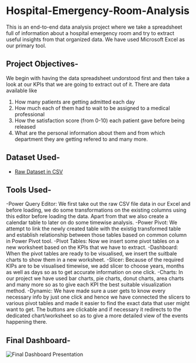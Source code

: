 # Hospital-Emergency-Room-Analysis
This is an end-to-end data analysis project where we take a spreadsheet full of information about a hospital emergency room and try to extract useful insights from that organized data. We have used Microsoft Excel as our primary tool.
## Project Objectives-
We begin with having the data spreadsheet undorstood first and then take a look at our KPIs that we are going to extract out of it. There are data available like 
1. How many patients are getting admitted each day
2. How much each of them had to wait to be assigned to a medical professional
3. How the satisfaction score (from 0-10) each patient gave before being released
4. What are the personal information about them and from which department they are getting refered to and many more.
## Dataset Used-
- <a href="https://github.com/deadlineZeus/Hospital-Emergency-Room-Analysis/blob/main/Hospital%20Room%20Raw%20Data.csv">Raw Dataset in CSV</a>
## Tools Used-
-Power Query Editor: We first take out the raw CSV file data in our Excel and before loading, we do some transformations on the existing columns using this editor before loading the data. Apart from that we also create a calendar table to later on do some timewise analysis.
-Power Pivot: We attempt to link the newly created table with the existig transformed table and establish relationship between those tables based on common column in Power Pivot tool.
-Pivot Tables: Now we insert some pivot tables on a new worksheet based on the KPIs that we have to extract.
-Dashboard: When the pivot tables are ready to be visualised, we insert the suitbale charts to show them in a new worksheet.
-Slicer: Because of the required KIPs are to be visualised timewise, we add slicer to choose years, months as well as days so as to get accurate information on one click.
-Charts: In our project we have used bar charts, pie charts, donut charts, area charts and many more so as to give each KPI the best suitable visualization method.
-Dynamic: We have made sure a user gets to know every necessary info by just one click and hence we have connected the slicers to various pivot tables and made it easier to find the exact data that user might want to get. The buttons are clickable and if necessary it redirects to the dedicated chart/worksheet so as to give a more detailed view of the events happening there.

## Final Dashboard-
![Final Dashboard Presentation](https://github.com/user-attachments/assets/b614c570-88e4-4ed5-99cb-86bacd8f83e3)
